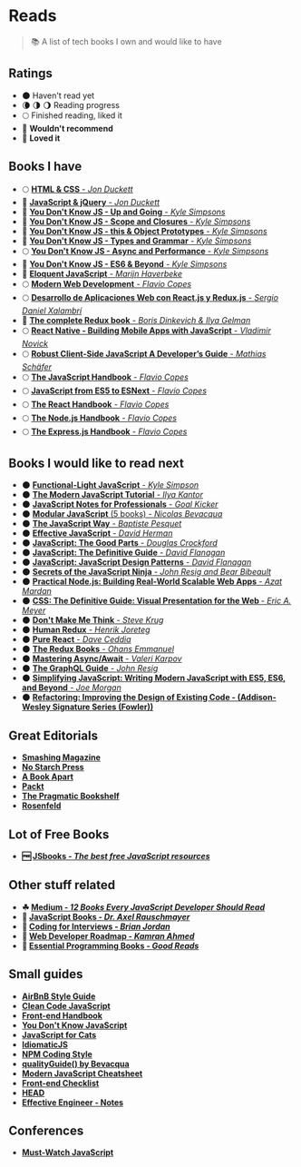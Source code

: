 # Reads

> :books: A list of tech books I own and would like to have

## Ratings

- 🌑 Haven't read yet
- 🌘 🌗 🌖 Reading progress
- 🌕 Finished reading, liked it
- 🌝 **Wouldn't recommend**
- 🌟 **Loved it**

## Books I have

- 🌕 [<b>HTML & CSS</b> - <i>Jon Duckett</i>](https://goo.gl/YGwA6y)
- 🌟 [<b>JavaScript & jQuery</b> - <i>Jon Duckett</i>](https://goo.gl/U2Evse)
- 🌟 [<b>You Don't Know JS - Up and Going</b> - <i>Kyle Simpsons</i>](https://goo.gl/dsVt9t)
- 🌟 [<b>You Don't Know JS - Scope and Closures</b> - <i>Kyle Simpsons</i>](https://goo.gl/92UEXq)
- 🌟 [<b>You Don't Know JS - this & Object Prototypes</b> - <i>Kyle Simpsons</i>](https://goo.gl/Rpv7sr)
- 🌟 [<b>You Don't Know JS - Types and Grammar</b> - <i>Kyle Simpsons</i>](https://goo.gl/scgKgk)
- 🌕 [<b>You Don't Know JS - Async and Performance</b> - <i>Kyle Simpsons</i>](https://goo.gl/RMzTzK)
- 🌟 [<b>You Don't Know JS - ES6 & Beyond</b> - <i>Kyle Simpsons</i>](https://goo.gl/pYjtv9)
- 🌝 [<b>Eloquent JavaScript</b> - <i>Marijn Haverbeke</i>](https://goo.gl/IHFH67)
- 🌕 [<b>Modern Web Development</b> - <i>Flavio Copes</i>](https://gumroad.com/l/FKbd)
- 🌕 [<b>Desarrollo de Aplicaciones Web con React.js y Redux.js</b> - <i>Sergio Daniel Xalambrí</i>](https://goo.gl/qYBCJb)
- 🌟 [<b>The complete Redux book</b> - <i>Boris Dinkevich & Ilya Gelman</i>](https://goo.gl/WmyULy)
- 🌕 [<b>React Native - Building Mobile Apps with JavaScript</b> - <i>Vladimir Novick</i>](https://goo.gl/qyS4YB)
- 🌕 [<b>Robust Client-Side JavaScript A Developer’s Guide</b> - <i>Mathias Schäfer</i>](https://goo.gl/d4zaBY)
- 🌕 [<b>The JavaScript Handbook</b> - <i>Flavio Copes</i>](https://flaviocopes.com/page/ebooks-links)
- 🌕 [<b>JavaScript from ES5 to ESNext</b> - <i>Flavio Copes</i>](https://flaviocopes.com/page/ebooks-links)
- 🌕 [<b>The React Handbook</b> - <i>Flavio Copes</i>](https://flaviocopes.com/page/ebooks-links)
- 🌕 [<b>The Node.js Handbook</b> - <i>Flavio Copes</i>](https://flaviocopes.com/page/ebooks-links)
- 🌕 [<b>The Express.js Handbook</b> - <i>Flavio Copes</i>](https://flaviocopes.com/page/ebooks-links)

## Books I would like to read next

- 🌑 [<b>Functional-Light JavaScript</b> - <i>Kyle Simpson</i>](https://leanpub.com/fljs)
- 🌑 [<b>The Modern JavaScript Tutorial</b> - <i>Ilya Kantor</i>](http://javascript.info)
- 🌑 [<b>JavaScript Notes for Professionals</b> - <i>Goal Kicker</i>](https://goalkicker.com/JavaScriptBook)
- 🌑 [<b>Modular JavaScript</b> (5 books) - <i>Nicolas Bevacqua</i>](https://goo.gl/04ferO)
- 🌑 [<b>The JavaScript Way</b> - <i>Baptiste Pesquet</i>](https://goo.gl/JG3sHg)
- 🌑 [<b>Effective JavaScript</b> - <i>David Herman</i>](http://effectivejs.com)
- 🌑 [<b>JavaScript: The Good Parts</b> - <i>Douglas Crockford</i>](https://goo.gl/hKes2L)
- 🌑 [<b>JavaScript: The Definitive Guide</b> - <i>David Flanagan</i>](https://goo.gl/zsa06r)
- 🌑 [<b>JavaScript: JavaScript Design Patterns</b> - <i>David Flanagan</i>](https://goo.gl/2AsIwc)
- 🌑 [<b>Secrets of the JavaScript Ninja</b> - <i>John Resig and Bear Bibeault</i>](https://goo.gl/z7HKtJ)
- 🌑 [<b>Practical Node.js: Building Real-World Scalable Web Apps</b> - <i>Azat Mardan</i>](https://goo.gl/SyRrC1)
- 🌑 [<b>CSS: The Definitive Guide: Visual Presentation for the Web </b> - <i>Eric A. Meyer</i>](https://goo.gl/DK93Jw)
- 🌑 [<b>Don't Make Me Think</b> - <i>Steve Krug</i>](https://goo.gl/rrIw0v)
- 🌑 [<b>Human Redux</b> - <i>Henrik Joreteg</i>](https://goo.gl/6ah9NM)
- 🌑 [<b>Pure React</b> - <i>Dave Ceddia</i>](https://goo.gl/U1ezSX)
- 🌑 [<b>The Redux Books</b> - <i>Ohans Emmanuel</i>](https://goo.gl/jjt7VM)
- 🌑 [<b>Mastering Async/Await</b> - <i>Valeri Karpov</i>](https://goo.gl/TA91fw)
- 🌑 [<b>The GraphQL Guide</b> - <i>John Resig</i>](https://goo.gl/LCNonm)
- 🌑 [<b>Simplifying JavaScript: Writing Modern JavaScript with ES5, ES6, and Beyond</b> - <i>Joe Morgan</i>](https://goo.gl/6vhfPu)
- 🌑 [<b>Refactoring: Improving the Design of Existing Code - (Addison-Wesley Signature Series (Fowler))</i>](https://goo.gl/qehe3a)

## Great Editorials

- [<b>Smashing Magazine</b>](https://www.smashingmagazine.com/printed-books)
- [<b>No Starch Press</b>](https://nostarch.com)
- [<b>A Book Apart</b>](https://abookapart.com)
- [<b>Packt</b>](https://www.packtpub.com)
- [<b>The Pragmatic Bookshelf</b>](https://pragprog.com)
- [<b>Rosenfeld</b>](https://rosenfeldmedia.com/books)

## Lot of Free Books

- 🆓 [<b>JSbooks</b> - <i>The best free JavaScript resources</i>](http://jsbooks.revolunet.com)

## Other stuff related

- ☘ [<b>Medium</b> - <i>12 Books Every JavaScript Developer Should Read</i>](https://medium.com/javascript-scene/12-books-every-javascript-developer-should-read-9da76157fb3#.3z9dzgjn9)
- 📖 [<b>JavaScript Books</b> - <i>Dr. Axel Rauschmayer</i>](http://exploringjs.com)
- 📖 [<b>Coding for Interviews</b> - <i>Brian Jordan</i>](http://codingforinterviews.com/books)
- 📖 [<b>Web Developer Roadmap</b> - <i>Kamran Ahmed</i>](https://github.com/kamranahmedse/developer-roadmap)
- 📖 [<b>Essential Programming Books</b> - <i>Good Reads</i>](https://www.goodreads.com/list/show/542.Essential_Programming_Books)

## Small guides

- [AirBnB Style Guide](https://github.com/airbnb/javascript)
- [Clean Code JavaScript](https://github.com/ryanmcdermott/clean-code-javascript)
- [Front-end Handbook](https://github.com/FrontendMasters/front-end-handbook-2017)
- [You Don't Know JavaScript](https://github.com/getify/You-Dont-Know-JS)
- [JavaScript for Cats](http://jsforcats.com)
- [IdiomaticJS](https://github.com/rwaldron/idiomatic.js)
- [NPM Coding Style](https://docs.npmjs.com/misc/coding-style)
- [qualityGuide() by Bevacqua](https://github.com/bevacqua/js)
- [Modern JavaScript Cheatsheet](https://github.com/mbeaudru/modern-js-cheatsheet)
- [Front-end Checklist](https://github.com/thedaviddias/Front-End-Checklist)
- [HEAD](https://github.com/joshbuchea/HEAD)
- [Effective Engineer - Notes](https://gist.github.com/rondy/af1dee1d28c02e9a225ae55da2674a6f)

## Conferences

- [Must-Watch JavaScript](https://github.com/AllThingsSmitty/must-watch-javascript)
